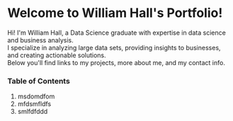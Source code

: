 # Welcome to William Hall's Portfolio!
Hi! I'm William Hall, a Data Science graduate with expertise in data science and business analysis. <br>
I specialize in analyzing large data sets, providing insights to businesses, and creating actionable solutions. <br>
Below you'll find links to my projects, more about me, and my contact info.
### Table of Contents
1. msdomdfom
2. mfdsmfldfs
3. smlfdfddd
   
